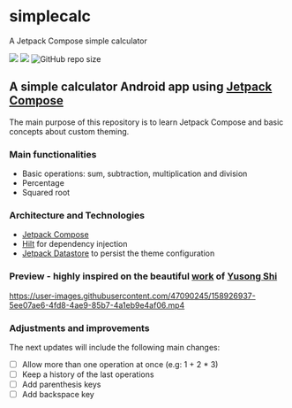 # simplecalc
A Jetpack Compose simple calculator

![](https://img.shields.io/badge/Android-3DDC84?style=for-the-badge&logo=android&logoColor=white)
![](https://img.shields.io/badge/Kotlin-0095D5?&style=for-the-badge&logo=kotlin&logoColor=white)
![GitHub repo size](https://img.shields.io/github/languages/code-size/aldomddev/meds-alarm-compose?style=for-the-badge&logo=github)

## A simple calculator Android app using [Jetpack Compose](https://developer.android.com/jetpack/compose)

The main purpose of this repository is to learn Jetpack Compose and basic concepts about custom theming.

### Main functionalities

- Basic operations: sum, subtraction, multiplication and division
- Percentage
- Squared root

### Architecture and Technologies

- [Jetpack Compose](https://developer.android.com/jetpack/compose)
- [Hilt](https://developer.android.com/training/dependency-injection/hilt-android) for dependency injection
- [Jetpack Datastore](https://developer.android.com/topic/libraries/architecture/datastore?gclid=Cj0KCQjwuMuRBhCJARIsAHXdnqPY3eDXW-Q-nFpjCQ24jzBhXFuLEmDKLyaF10ClhC1jhCPpud1zptwaAl6FEALw_wcB&gclsrc=aw.ds) to persist the theme configuration

### Preview - highly inspired on the beautiful [work](https://dribbble.com/shots/8511065--dailyui-004-Calculator/attachments/797986?mode=media) of [Yusong Shi](https://dribbble.com/jackieshi)

https://user-images.githubusercontent.com/47090245/158926937-5ee07ae6-4fd8-4ae9-85b7-4a1eb9e4af06.mp4


### Adjustments and improvements

The next updates will include the following main changes:

- [ ] Allow more than one operation at once (e.g: 1 + 2 * 3)
- [ ] Keep a history of the last operations
- [ ] Add parenthesis keys
- [ ] Add backspace key
